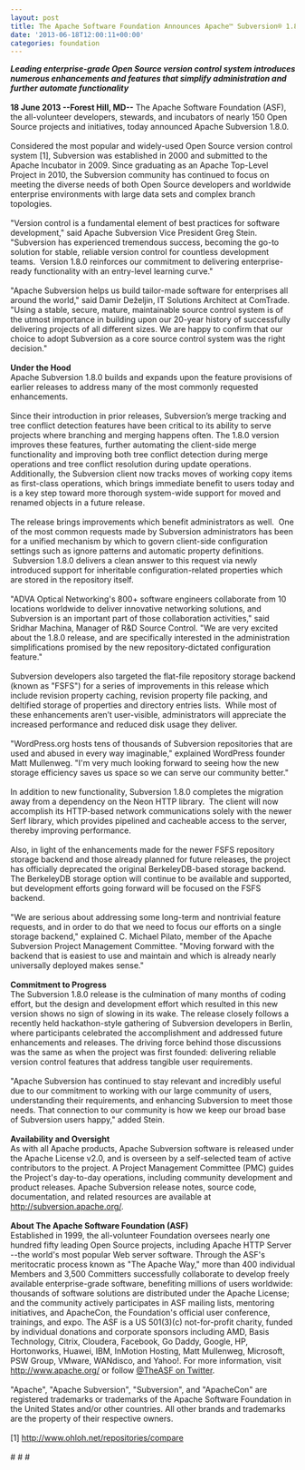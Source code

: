 ```yaml
---
layout: post
title: The Apache Software Foundation Announces Apache™ Subversion® 1.8.0
date: '2013-06-18T12:00:11+00:00'
categories: foundation
---
```

<div><i><b>Leading enterprise-grade Open Source version control system introduces numerous enhancements and features that simplify administration and further automate functionality</b></i></div> 
  <div><br /></div> 
  <div><b>18 June 2013 --Forest Hill, MD--</b> The Apache Software Foundation (ASF), the all-volunteer developers, stewards, and incubators of nearly 150 Open Source projects and initiatives, today announced Apache Subversion 1.8.0.</div> 
  <div><br /></div> 
  <div>Considered the most popular and widely-used Open Source version control system [1], Subversion was established in 2000 and submitted to the Apache Incubator in 2009. Since graduating as an Apache Top-Level Project in 2010, the Subversion community has continued to focus on meeting the diverse needs of both Open Source developers and worldwide enterprise environments with large data sets and complex branch topologies.</div> 
  <div><br /></div> 
  <div>&quot;Version control is a fundamental element of best practices for software development,&quot; said Apache Subversion Vice President Greg Stein. &quot;Subversion has experienced tremendous success, becoming the go-to solution for stable, reliable version control for countless development teams. &nbsp;Version 1.8.0 reinforces our commitment to delivering enterprise-ready functionality with an entry-level learning curve.&quot;</div> 
  <div><br /></div> 
  <div>&quot;Apache Subversion helps us build tailor-made software for enterprises all around the world,&quot; said Damir Deželjin, IT Solutions Architect at ComTrade. &quot;Using a stable, secure, mature, maintainable source control system is of the utmost importance in building upon our 20-year history of successfully delivering projects of all different sizes. We are happy to confirm that our choice to adopt Subversion as a core source control system was the right decision.&quot;</div> 
  <div><br /></div> 
  <div><b>Under the Hood</b></div> 
  <div>Apache Subversion 1.8.0 builds and expands upon the feature provisions of earlier releases to address many of the most commonly requested enhancements.</div> 
  <div><br /></div> 
  <div>Since their introduction in prior releases, Subversion’s merge tracking and tree conflict detection features have been critical to its ability to serve projects where branching and merging happens often. The 1.8.0 version improves these features, further automating the client-side merge functionality and improving both tree conflict detection during merge operations and tree conflict resolution during update operations. Additionally, the Subversion client now tracks moves of working copy items as first-class operations, which brings immediate benefit to users today and is a key step toward more thorough system-wide support for moved and renamed objects in a future release.</div> 
  <div><br /></div> 
  <div>The release brings improvements which benefit administrators as well. &nbsp;One of the most common requests made by Subversion administrators has been for a unified mechanism by which to govern client-side configuration settings such as ignore patterns and automatic property definitions. &nbsp;Subversion 1.8.0 delivers a clean answer to this request via newly introduced support for inheritable configuration-related properties which are stored in the repository itself.</div> 
  <div><br /></div> 
  <div>&quot;ADVA Optical Networking's 800+ software engineers collaborate from 10 locations worldwide to deliver innovative networking solutions, and Subversion is an important part of those collaboration activities,&quot; said Sridhar Machina, Manager of R&amp;D Source Control. &quot;We are very excited about the 1.8.0 release, and are specifically interested in the administration simplifications promised by the new repository-dictated configuration feature.&quot;</div> 
  <div><br /></div> 
  <div>Subversion developers also targeted the flat-file repository storage backend (known as&nbsp;&quot;FSFS&quot;) for a series of improvements in this release which include revision property caching, revision property file packing, and deltified storage of properties and directory entries lists. &nbsp;While most of these enhancements aren’t user-visible, administrators will appreciate the increased performance and reduced disk usage they deliver.</div> 
  <div><br /></div> 
  <div>&quot;WordPress.org hosts tens of thousands of Subversion repositories that are used and abused in every way imaginable,&quot;&nbsp;explained WordPress founder Matt Mullenweg.&nbsp;&quot;I'm very much looking forward to seeing how the new storage efficiency saves us space so we can serve our community better.&quot;</div> 
  <div><br /></div> 
  <div>In addition to new functionality, Subversion 1.8.0 completes the migration away from a dependency on the Neon HTTP library. &nbsp;The client will now accomplish its HTTP-based network communications solely with the newer Serf library, which provides pipelined and cacheable access to the server, thereby improving performance.</div> 
  <div><br /></div> 
  <div>Also, in light of the enhancements made for the newer FSFS repository storage backend and those already planned for future releases, the project has officially deprecated the original BerkeleyDB-based storage backend. The BerkeleyDB storage option will continue to be available and supported, but development efforts going forward will be focused on the FSFS backend.</div> 
  <div><br /></div> 
  <div>&quot;We are serious about addressing some long-term and nontrivial feature requests, and in order to do that we need to focus our efforts on a single storage backend,&quot; explained C. Michael Pilato, member of the Apache Subversion Project Management Committee. &quot;Moving forward with the backend that is easiest to use and maintain and which is already nearly universally deployed makes sense.&quot;</div> 
  <div><br /></div> 
  <div><b>Commitment to Progress</b></div> 
  <div>The Subversion 1.8.0 release is the culmination of many months of coding effort, but the design and development effort which resulted in this new version shows no sign of slowing in its wake. The release closely follows a recently held hackathon-style gathering of Subversion developers in Berlin, where participants celebrated the accomplishment and addressed future enhancements and releases. The driving force behind those discussions was the same as when the project was first founded: delivering reliable version control features that address tangible user requirements.</div> 
  <div><br /></div> 
  <div>&quot;Apache Subversion has continued to stay relevant and incredibly useful due to our commitment to working with our large community of users, understanding their requirements, and enhancing Subversion to meet those needs. That connection to our community is how we keep our broad base of Subversion users happy,&quot; added Stein.</div> 
  <div><br /></div> 
  <div><b>Availability and Oversight</b></div> 
  <div>As with all Apache products, Apache Subversion software is released under the Apache License v2.0, and is overseen by a self-selected team of active contributors to the project. A Project Management Committee (PMC) guides the Project's day-to-day operations, including community development and product releases. Apache Subversion release notes, source code, documentation, and related resources are available at <a href="http://subversion.apache.org/">http://subversion.apache.org/</a>.</div> 
  <div><br /></div> 
  <div><b>About The Apache Software Foundation (ASF)</b></div> 
  <div>Established in 1999, the all-volunteer Foundation oversees nearly one hundred fifty leading Open Source projects, including Apache HTTP Server --the world's most popular Web server software. Through the ASF's meritocratic process known as &quot;The Apache Way,&quot; more than 400 individual Members and 3,500 Committers successfully collaborate to develop freely available enterprise-grade software, benefiting millions of users worldwide: thousands of software solutions are distributed under the Apache License; and the community actively participates in ASF mailing lists, mentoring initiatives, and ApacheCon, the Foundation's official user conference, trainings, and expo. The ASF is a US 501(3)(c) not-for-profit charity, funded by individual donations and corporate sponsors including AMD, Basis Technology, Citrix, Cloudera, Facebook, Go Daddy, Google, HP, Hortonworks, Huawei, IBM, InMotion Hosting, Matt Mullenweg, Microsoft, PSW Group, VMware, WANdisco, and Yahoo!. For more information, visit <a href="http://www.apache.org/">http://www.apache.org/</a> or follow <a href="https://twitter.com/TheASF">@TheASF on Twitter</a>.</div> 
  <div><br /></div> 
  <div>&quot;Apache&quot;,&nbsp;&quot;Apache Subversion&quot;,&nbsp;&quot;Subversion&quot;, and &quot;ApacheCon&quot; are registered trademarks or trademarks of the Apache Software Foundation in the United States and/or other countries. All other brands and trademarks are the property of their respective owners.</div> 
  <div><br /></div> 
  <div>[1] <a href="http://www.ohloh.net/repositories/compare">http://www.ohloh.net/repositories/compare</a></div> 
  <div><br /></div> 
  <div># # #</div>
